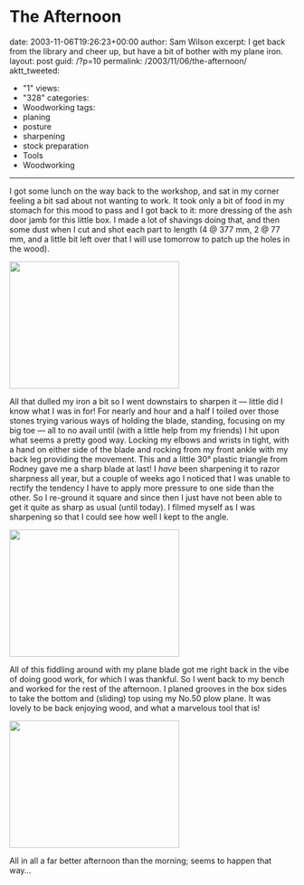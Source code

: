 The Afternoon
=============

date: 2003-11-06T19:26:23+00:00
author: Sam Wilson
excerpt: I get back from the library and cheer up, but have a bit of bother with my plane iron.
layout: post
guid: /?p=10
permalink: /2003/11/06/the-afternoon/
aktt_tweeted:
  - "1"
views:
  - "328"
categories:
  - Woodworking
tags:
  - planing
  - posture
  - sharpening
  - stock preparation
  - Tools
  - Woodworking
---

I got some lunch on the way back to the workshop, and sat in my corner feeling a bit sad about not wanting to work.
It took only a bit of food in my stomach for this mood to pass and I got back to it:
more dressing of the ash door jamb for this little box. I made a lot of shavings doing that,
and then some dust when I cut and shot each part to length
(4 @ 377 mm, 2 @ 77 mm, and a little bit left over that I will use tomorrow to patch up the holes in the wood).


<a href='http://samwilson.id.au/2003/11/06/the-afternoon/im000683/' rel="attachment wp-att-220"><img src="http://samwilson.id.au/wp-content/uploads/2008/05/im000683-300x225.jpg" alt="" title="Ash door jamb" width="300" height="225" class="aligncenter size-medium wp-image-220" srcset="https://samwilson.id.au/wp-content/uploads/2008/05/im000683-300x225.jpg 300w, https://samwilson.id.au/wp-content/uploads/2008/05/im000683.jpg 1600w" sizes="(max-width: 300px) 100vw, 300px" /></a>

All that dulled my iron a bit so I went downstairs to sharpen it — little did I know what I was in for!
For nearly and hour and a half I toiled over those stones trying various ways of holding the blade,
standing, focusing on my big toe — all to no avail until (with a little help from my friends)
I hit upon what seems a pretty good way. Locking my elbows and wrists in tight,
with a hand on either side of the blade and rocking from my front ankle with my back leg providing the movement.
This and a little 30° plastic triangle from Rodney gave me a sharp blade at last!
I *have* been sharpening it to razor sharpness all year,
but a couple of weeks ago I noticed that I was unable to rectify the tendency I have
to apply more pressure to one side than the other.
So I re-ground it square and since then I just have not been able to get it quite as sharp as usual (until today).
I filmed myself as I was sharpening so that I could see how well I kept to the angle.

<a href='http://samwilson.id.au/2003/11/06/the-afternoon/im000690/' rel="attachment wp-att-221"><img src="http://samwilson.id.au/wp-content/uploads/2008/05/im000690-300x225.jpg" alt="" title="Ploughing box rebates" width="300" height="225" class="aligncenter size-medium wp-image-221" srcset="https://samwilson.id.au/wp-content/uploads/2008/05/im000690-300x225.jpg 300w, https://samwilson.id.au/wp-content/uploads/2008/05/im000690.jpg 1600w" sizes="(max-width: 300px) 100vw, 300px" /></a>

All of this fiddling around with my plane blade got me right back in the vibe of doing good work, for which I was thankful. So I went back to my bench and worked for the rest of the afternoon. I planed grooves in the box sides to take the bottom and (sliding) top using my No.50 plow plane. It was lovely to be back enjoying wood, and what a marvelous tool that is!

[<img src="http://samwilson.id.au/wp-content/uploads/2008/05/im000693-300x225.jpg" alt="" title="Box sides prepared" width="300" height="225" class="aligncenter size-medium wp-image-222" srcset="https://samwilson.id.au/wp-content/uploads/2008/05/im000693-300x225.jpg 300w, https://samwilson.id.au/wp-content/uploads/2008/05/im000693.jpg 1600w" sizes="(max-width: 300px) 100vw, 300px" />](http://samwilson.id.au/wp-content/uploads/2008/05/im000693.jpg)

All in all a far better afternoon than the morning; seems to happen that way…
